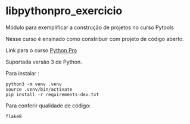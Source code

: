 # libpythonpro_exercicio
Módulo para exemplificar a construção de projetos no curso Pytools

Nesse curso é ensinado como constribuir com projeto de código aberto.

Link para o curso [Python Pro](https://www.python.pro.br/)

Suportada versão 3 de Python.

Para instalar :

```console
python3 -m venv .venv
source .venv/bin/activate
pip install -r requirements-dev.txt
```
Para conferir qualidade de código:

```console
flake8
```